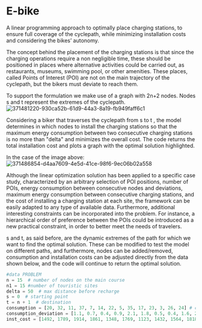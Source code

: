 # E-bike
A linear programming approach to optimally place charging stations, to ensure full coverage of the cyclepath, while minimizing installation costs and considering the bikes’ autonomy.

The concept behind the placement of the charging stations is that since the charging operations require a non negligible time, these should be positioned in places where alternative activities could be carried out, as restaurants, museums, swimming pool, or other amenities. These places, called Points of Interest (POI) are not on the main trajectory of the cyclepath, but the bikers must deviate to reach them.  

To support the formulation we make use of a graph with 2n+2 nodes. Nodes s and t represent the extremes of the cyclepath.
 ![371481220-930ca52b-61d9-44a3-8a19-fb949faff6c1](https://github.com/user-attachments/assets/be1a3e51-3d0e-451f-add1-f84cd362639b)


Considering a biker that traverses the cyclepath from s to t , the model determines in which nodes to install the charging stations so that the maximum energy consumption between two consecutive charging stations is no more than "delta" and minimizes the overall cost. The code returns the total installation cost and plots a graph with the optimal solution highlighted.  

In the case of the image above:
![371486854-d4aa7609-4e5d-41ce-98f6-9ec06b02a558](https://github.com/user-attachments/assets/9569a3c1-e2c7-4ba8-8102-a1c9f893c59e)


Although the linear optimization solution has been applied to a specific case study, characterized by an arbitrary selection of POI positions, number of POIs, energy consumption between consecutive nodes and deviations, maximum energy consumption between consecutive charging stations, and the cost of installing a charging station at each site, the framework can be easily adapted to any type of available data. Furthermore, additional interesting constraints can be incorporated into the problem. For instance, a hierarchical order of preference between the POIs could be introduced as a new practical constraint, in order to better meet the needs of travelers.

s and t, as said before, are the dynamic extremes of the path for which we want to find the optimal solution. These can be modified to test the model on different paths, and furthermore, nodes can be added/removed, consumption and installation costs can be adjusted directly from the data shown below, and the code will continue to return the optimal solution.  
```python
#data PROBLEM 
n = 15  # number of nodes on the main course
n1 = 15 #number of touristic sites
delta = 50  # max distance before recharge
s = 0  # starting point
t = n + 1  # destination
consumption = [20, 32, 11, 37, 7, 14, 22, 5, 35, 17, 23, 3, 26, 24] # consumption (in Wh) between two consecutive location along the main course
consumption_deviation = [1.1, 0.7, 0.4, 0.9, 2.1, 1.8, 0.5, 0.4, 1.6, 2.5, 1.4, 0.8, 2.0, 1.3, 0.1] # consumption (in Wh) of the deviation
inst_cost = [1492, 1789, 1914, 1861, 1348, 1769, 1123, 1432, 1564, 1818, 1901, 1265, 1642, 1712, 1756] #cost (in €) of installation of a charging point related to the node




